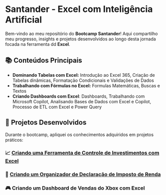# Santander - Excel com Inteligência Artificial

Bem-vindo ao meu repositório do **Bootcamp Santander**! Aqui compartilho meu progresso, insights e projetos desenvolvidos ao longo desta jornada focada na ferramenta dd **Excel**.

## 📚 Conteúdos Principais

- **Dominando Tabelas com Excel:** Introdução ao Excel 365, Criação de Tabelas dinâmicas, Formatação Condicionais e Validações de Dados
- **Trabalhando com Fórmulas no Excel:** Formulas Matemáticas, Buscas e Textos
- **Criando Dashboards com Excel**: Dashboards, Trabalhando com Microsoft Copilot, Analisando Bases de Dados com Excel e Copilot, Processo de ETL com Excel e Power Query

## 📂 Projetos Desenvolvidos

Durante o bootcamp, apliquei os conhecimentos adquiridos em projetos práticos:


### 📈 [Criando uma Ferramenta de Controle de Investimentos com Excel](https://github.com/guimanaira/Repositorio_Dados/blob/main/Bootcamp_Santander-Excel_com_IA/01_Criando_uma_Ferramenta%20de_Controle_de_Investimentos/Criando_uma_Ferramenta%20de_Controle_de_Investimentos.md)

### 🦁 [Criando um Organizador de Declaração de Imposto de Renda](https://github.com/guimanaira/Repositorio_Dados/blob/main/Bootcamp_Santander-Excel_com_IA/02_Criando_um_Organizador_de_Imposto_de_Renda/Organizador_de_Imposto_de_Renda.md)

### 🎮 Criando um Dashboard de Vendas do Xbox com Excel

